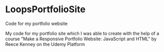 # LoopsPortfolioSite
Code for my portfolio website 

My code for my portfolio site which I was able to create with the help of a course "Make a Responsive Portfolio Website: JavaScript and HTML" by Reece Kenney on the Udemy Platform 
